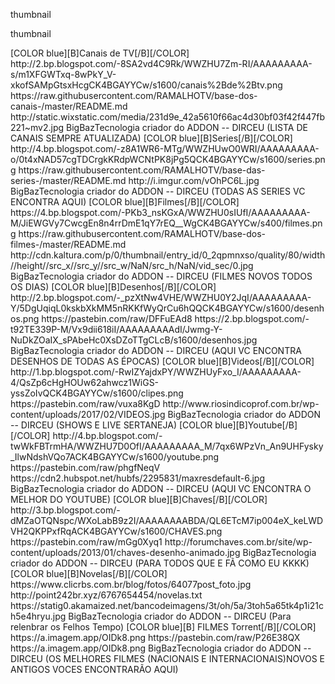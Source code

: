 
<layouttype>thumbnail</layouttype>

<?xml version="1.0" encoding="UTF-8" standalone="no" ?>
<layoutype>thumbnail</layoutype>

<channels>






<channel>
<name>[COLOR blue][B]Canais de TV[/B][/COLOR]</name>
<thumbnail>http://2.bp.blogspot.com/-8SA2vd4C9Rk/WWZHU7Zm-RI/AAAAAAAAA-s/m1XFGWTxq-8wPkY_V-xkofSAMpGtsxHcgCK4BGAYYCw/s1600/canais%2Bde%2Btv.png</thumbnail>
<externallink>https://raw.githubusercontent.com/RAMALHOTV/base-dos-canais-/master/README.md</externallink>
<fanart>http://static.wixstatic.com/media/231d9e_42a5610f66ac4d30bf03f42f447fb221~mv2.jpg</fanart>
<info>BigBazTecnologia criador do ADDON -- DIRCEU (LISTA DE CANAIS SEMPRE ATUALIZADA)</info>
</channel>

<channel>
<name>[COLOR blue][B]Series[/B][/COLOR]</name>
<thumbnail>http://4.bp.blogspot.com/-z8A1WR6-MTg/WWZHUwO0WRI/AAAAAAAAA-o/0t4xNAD57cgTDCrgkKRdpWCNtPK8jPg5QCK4BGAYYCw/s1600/series.png</thumbnail>
<externallink>https://raw.githubusercontent.com/RAMALHOTV/base-das-series-/master/README.md</externallink>
<fanart>http://i.imgur.com/vOhPC6L.jpg</fanart>
<info>BigBazTecnologia criador do ADDON -- DIRCEU (TODAS AS SERIES VC ENCONTRA AQUI)</info>
</channel>


<channel>
<name>[COLOR blue][B]Filmes[/B][/COLOR]</name>
<thumbnail>https://4.bp.blogspot.com/-PKb3_nsKGxA/WWZHU0sIUfI/AAAAAAAAA-M/JiEWGVy7CwcgEn8n4rrDmE1qY7rEQ__WgCK4BGAYYCw/s400/filmes.png</thumbnail>
<externallink>https://raw.githubusercontent.com/RAMALHOTV/base-dos-filmes-/master/README.md</externallink>
<fanart>http://cdn.kaltura.com/p/0/thumbnail/entry_id/0_2qpmnxso/quality/80/width//height//src_x//src_y//src_w/NaN/src_h/NaN/vid_sec/0.jpg</fanart>
<info>BigBazTecnologia criador do ADDON -- DIRCEU (FILMES NOVOS TODOS OS DIAS)</info>
</channel>




<channel>
<name>[COLOR blue][B]Desenhos[/B][/COLOR]</name>
<thumbnail>http://2.bp.blogspot.com/-_pzXtNw4VHE/WWZHU0Y2JqI/AAAAAAAAA-Y/5DgUqiqL0kskbXkMM5nRKKfWyQrCu6hQQCK4BGAYYCw/s1600/desenhos.png</thumbnail>
<externallink>https://pastebin.com/raw/DFFuEAd8</externallink>
<fanart>https://2.bp.blogspot.com/-t92TE339P-M/Vx9dii618iI/AAAAAAAAAdI/Jwmg-Y-NuDkZOaIX_sPAbeHc0XsDZoTTgCLcB/s1600/desenhos.jpg</fanart>
<info>BigBazTecnologia criador do ADDON -- DIRCEU (AQUI VC ENCONTRA DESENHOS DE TODAS AS ÉPOCAS) </info>
</channel>


<channel>
<name>[COLOR blue][B]Videos[/B][/COLOR]</name>
<thumbnail>http://1.bp.blogspot.com/-RwIZYajdxPY/WWZHUyFxo_I/AAAAAAAAA-4/QsZp6cHgHOUw62ahwcz1WiGS-yssZoIvQCK4BGAYYCw/s1600/clipes.png</thumbnail>
<externallink>https://pastebin.com/raw/vuxa8KgD</externallink>
<fanart>http://www.riosindicoprof.com.br/wp-content/uploads/2017/02/VIDEOS.jpg</fanart>
<info>BigBazTecnologia criador do ADDON -- DIRCEU (SHOWS E LIVE SERTANEJA)</info>
</channel>




<channel>
<name>[COLOR blue][B]Youtube[/B][/COLOR]</name>
<thumbnail>http://4.bp.blogspot.com/-twWkFBTrmHA/WWZHU7D0OfI/AAAAAAAAA_M/7qx6WPzVn_An9UHFysky_IlwNdshVQo7ACK4BGAYYCw/s1600/youtube.png</thumbnail>
<externallink>https://pastebin.com/raw/phgfNeqV</externallink>
<fanart>https://cdn2.hubspot.net/hubfs/2295831/maxresdefault-6.jpg</fanart>
<info>BigBazTecnologia criador do ADDON -- DIRCEU (AQUI VC ENCONTRA O MELHOR DO YOUTUBE)</info>
</channel>

<channel>
<name>[COLOR blue][B]Chaves[/B][/COLOR]</name>
<thumbnail>http://3.bp.blogspot.com/-dMZaOTQNspc/WXoLabB9z2I/AAAAAAAABDA/QL6ETcM7ip004eX_keLWDVH2QKPPxfRqACK4BGAYYCw/s1600/CHAVES.png</thumbnail>
<externallink>https://pastebin.com/raw/mGg0Xyq1</externallink>
<fanart>http://forumchaves.com.br/site/wp-content/uploads/2013/01/chaves-desenho-animado.jpg</fanart>
<info>BigBazTecnologia criador do ADDON -- DIRCEU (PARA TODOS QUE E FÃ COMO EU KKKK) </info>
</channel>


<channel>
<name>[COLOR blue][B]Novelas[/B][/COLOR]</name>
<thumbnail>https://www.clicrbs.com.br/blog/fotos/64077post_foto.jpg</thumbnail>
<externallink>http://point242br.xyz/6767654454/novelas.txt</externallink>
<fanart>https://statig0.akamaized.net/bancodeimagens/3t/oh/5a/3toh5a65tk4p1i21ch5e4hryu.jpg</fanart>
<info>BigBazTecnologia criador do ADDON -- DIRCEU (Para relenbrar os Felhos Tempo) </info>
</channel>
</channels>
<channel>
<name>[COLOR blue][B] FILMES Torrent[/B][/COLOR]</name>
<thumbnail>https://a.imagem.app/OIDk8.png</thumbnail>
<externallink>https://pastebin.com/raw/P26E38QX</externallink>
<fanart>https://a.imagem.app/OIDk8.png</fanart>
<info>BigBazTecnologia criador do ADDON -- DIRCEU (OS MELHORES FILMES (NACIONAIS E INTERNACIONAIS)NOVOS E ANTIGOS VOCES ENCONTRARÃO AQUI) </info>
</channel>
</channels>

